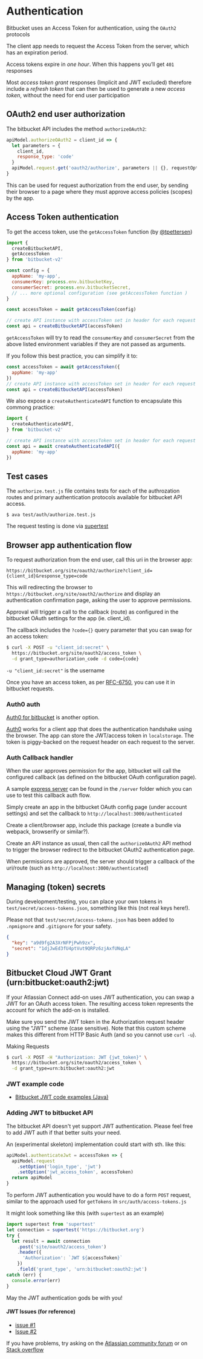 # Authentication

Bitbucket uses an Access Token for authentication, using the `OAuth2` protocols

The client app needs to request the Access Token from the server, which has an expiration period.

Access tokens expire in *one hour*. When this happens you’ll get `401` responses

Most *access token grant* responses (Implicit and JWT excluded) therefore include a *refresh token* that can then be used to generate a new *access token*, without the need for end user participation

## OAuth2 end user authorization

The bitbucket API includes the method `authorizeOAuth2`:

```js
apiModel.authorizeOAuth2 = client_id => {
  let parameters = {
    client_id,
    response_type: 'code'
  }
  apiModel.request.get('oauth2/authorize', parameters || {}, requestOptions, callback)
}
```

This can be used for request authorization from the end user, by sending their browser to a page where they must approve access policies (scopes) by the app.

## Access Token authentication

To get the access token, use the `getAccessToken` function (by [@tpettersen](https://bitbucket.org/tpettersen/bitbucket-auth-token/))

```js
import {
  createBitbucketAPI,
  getAccessToken
} from 'bitbucket-v2'

const config = {
  appName: 'my-app',
  consumerKey: process.env.bitbucketKey,
  consumerSecret: process.env.bitbucketSecret,
  // ... more optional configuration (see getAccessToken function )
}

const accessToken = await getAccessToken(config)

// create API instance with accessToken set in header for each request
const api = createBitbucketAPI(accessToken)
```

`getAccessToken` will try to read the `consumerKey` and `consumerSecret` from the above listed environment variables if they are not passed as arguments.

If you follow this best practice, you can simplify it to:

```js
const accessToken = await getAccessToken({
  appName: 'my-app'
})
// create API instance with accessToken set in header for each request
const api = createBitbucketAPI(accessToken)
```

We also expose a `createAuthenticatedAPI` function to encapsulate this commong practice:

```js
import {
  createAuthenticatedAPI,
} from 'bitbucket-v2'

// create API instance with accessToken set in header for each request
const api = await createAuthenticatedAPI({
  appName: 'my-app'
})
```

## Test cases

The `authorize.test.js` file contains tests for each of the authrozation routes and primary authentication protocols available for bitbucket API access.

`$ ava test/auth/authorize.test.js`

The request testing is done via [supertest](https://github.com/visionmedia/supertest)

## Browser app authentication flow

To request authorization from the end user, call this uri in the browser app:

`https://bitbucket.org/site/oauth2/authorize?client_id={client_id}&response_type=code`

This will redirecting the browser to `https://bitbucket.org/site/oauth2/authorize` and display an authentication confirmation page, asking the user to approve permissions.

Approval will trigger a call to the callback (route) as configured in the bitbucket OAuth settings for the app (ie. client_id).

The callback includes the `?code={}` query parameter that you can swap for an access token:

```bash
$ curl -X POST -u "client_id:secret" \
  https://bitbucket.org/site/oauth2/access_token \
  -d grant_type=authorization_code -d code={code}
```

`-u "client_id:secret"` is the username

Once you have an access token, as per [RFC-6750](https://tools.ietf.org/html/rfc6749), you can use it in bitbucket requests.

### Auth0 auth

[Auth0 for bitbucket](https://auth0.com/docs/connections/social/bitbucket) is another option.

[Auth0](https://auth0.com/) works for a client app that does the authentication handshake using the browser. The app can store the JWT/access token in `localstorage`.
The token is piggy-backed on the request header on each request to the server.

### Auth Callback handler

When the user approves permission for the app, bitbucket will call the configured callback (as defined on the bitbucket OAuth configuration page).

A sample [express server](https://expressjs.com/) can be found in the `/server` folder which you can use to test this callback auth flow.

Simply create an app in the bitbucket OAuth config page (under account settings) and set the callback to `http://localhost:3000/authenticated`

Create a client/browser app, include this package (create a bundle via webpack, browserify or similar?).

Create an API instance as usual, then call the `authorizeOAuth2` API method to trigger the browser redirect to the bitbucket OAuth2 authentication page.

When permissions are approved, the server should trigger a callback of the uri/route (such as `http://localhost:3000/authenticated`)

## Managing (token) secrets

During development/testing, you can place your own tokens in `test/secret/access-tokens.json`, something like this (not real keys here!).

Please not that `test/secret/access-tokens.json` has been added to `.npmignore` and `.gitignore` for your safety.

```json
{
  "key": "a9d9fg2A3XrNFPjPwh9zx",
  "secret": "1djJwEd3fU4ptVut9QRPz6zjAxfUNqLA"
}
```

## Bitbucket Cloud JWT Grant (urn:bitbucket:oauth2:jwt)

If your Atlassian Connect add-on uses JWT authentication, you can swap a JWT for an OAuth access token. The resulting access token represents the account for which the add-on is installed.

Make sure you send the JWT token in the Authorization request header using the "JWT" scheme (case sensitive). Note that this custom scheme makes this different from HTTP Basic Auth (and so you cannot use `curl -u`).

Making Requests

```bash
$ curl -X POST -H "Authorization: JWT {jwt_token}" \
  https://bitbucket.org/site/oauth2/access_token \
  -d grant_type=urn:bitbucket:oauth2:jwt
```

### JWT example code

- [Bitbucket JWT code examples (Java)](https://bitbucket.org/b_c/jose4j/wiki/JWT%20Examples)

### Adding JWT to bitbucket API

The bitbucket API doesn't yet support JWT authentication. Please feel free to add JWT auth if that better suits your need.

An (experimental skeleton) implementation could start with sth. like this:

```js
apiModel.authenticateJwt = accessToken => {
  apiModel.request
    .setOption('login_type', 'jwt')
    .setOption('jwt_access_token', accessToken)
  return apiModel
}
```

To perform JWT authentication you would have to do a form `POST` request, similar to the approach used for `getTokens` in `src/auth/access-tokens.js`

It might look something like this (with `supertest` as an example)

```js
import supertest from 'supertest'
let connection = supertest('https://bitbucket.org')
try {
  let result = await connection
    .post('site/oauth2/access_token')
    .header({
      'Authorization': `JWT ${accessToken}`
    })
    .field('grant_type', 'urn:bitbucket:oauth2:jwt')
catch (err) {
  console.error(err)
}
```

May the JWT authentication gods be with you!

#### JWT Issues (for reference)

- [issue #1](https://community.atlassian.com/t5/Answers-Developer-Questions/Can-t-get-access-token-with-JWT-from-Bitbucket-API/qaq-p/533548)
- [Issue #2](https://community.atlassian.com/t5/Answers-Developer-Questions/Bitbucket-get-access-token-from-JWT/qaq-p/549041)

If you have problems, try asking on the [Atlassian community forum](https://community.atlassian.com) or on [Stack overflow](https://stackoverflow.com/questions/tagged/bitbucket)
